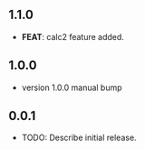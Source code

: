 ## 1.1.0

 - **FEAT**: calc2 feature added.

## 1.0.0

 - version 1.0.0 manual bump

## 0.0.1

* TODO: Describe initial release.
